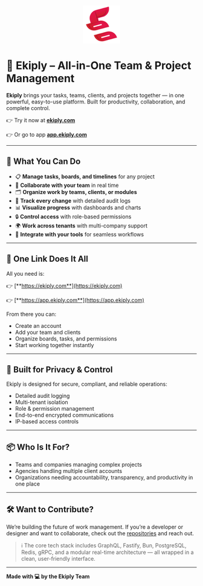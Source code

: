 <p align="center">
  <img src="logo.svg" alt="Ekiply Logo" width="100" />
</p>

# 🚀 Ekiply – All-in-One Team & Project Management

**Ekiply** brings your tasks, teams, clients, and projects together — in one powerful, easy-to-use platform. Built for productivity, collaboration, and complete control.

👉 Try it now at [**ekiply.com**](https://ekiply.com)

👉 Or go to app [**app.ekiply.com**](https://app.ekiply.com)

---

## 💼 What You Can Do

- 📋 **Manage tasks, boards, and timelines** for any project  
- 👥 **Collaborate with your team** in real time  
- 🗂 **Organize work by teams, clients, or modules**  
- 📝 **Track every change** with detailed audit logs  
- 📊 **Visualize progress** with dashboards and charts  
- 🔒 **Control access** with role-based permissions  
- 🌍 **Work across tenants** with multi-company support  
- 📨 **Integrate with your tools** for seamless workflows  

---

## 🧭 One Link Does It All

All you need is:

👉 [**https://ekiply.com**](https://ekiply.com)

👉 [**https://app.ekiply.com**](https://app.ekiply.com)

From there you can:

- Create an account
- Add your team and clients
- Organize boards, tasks, and permissions
- Start working together instantly

---

## 🔐 Built for Privacy & Control

Ekiply is designed for secure, compliant, and reliable operations:

- Detailed audit logging
- Multi-tenant isolation
- Role & permission management
- End-to-end encrypted communications
- IP-based access controls

---

## 📦 Who Is It For?

- Teams and companies managing complex projects  
- Agencies handling multiple client accounts  
- Organizations needing accountability, transparency, and productivity in one place  

---

## 🛠️ Want to Contribute?

We’re building the future of work management. If you’re a developer or designer and want to collaborate, check out the [repositories](https://github.com/ekiply) and reach out.

> ℹ️ The core tech stack includes GraphQL, Fastify, Bun, PostgreSQL, Redis, gRPC, and a modular real-time architecture — all wrapped in a clean, user-friendly interface.

---

**Made with 💻 by the Ekiply Team**
